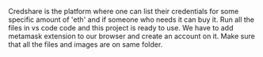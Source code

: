 Credshare is the platform where one can list their credentials for some specific amount of 'eth' and if someone who needs it can buy it.
Run all the files in vs code code and this project is ready to use.
We have to add metamask extension to our browser and create an account on it.
Make sure  that all the files and images are on same folder.
